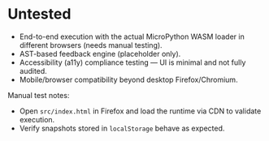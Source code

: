 # Untested

- End-to-end execution with the actual MicroPython WASM loader in different browsers (needs manual testing).
- AST-based feedback engine (placeholder only).
- Accessibility (a11y) compliance testing — UI is minimal and not fully audited.
- Mobile/browser compatibility beyond desktop Firefox/Chromium.

Manual test notes:
- Open `src/index.html` in Firefox and load the runtime via CDN to validate execution.
- Verify snapshots stored in `localStorage` behave as expected.
